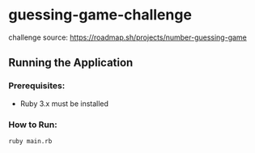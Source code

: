# guessing-game-challenge
challenge source: https://roadmap.sh/projects/number-guessing-game

## Running the Application

### Prerequisites:
- Ruby 3.x must be installed

### How to Run:
```sh
ruby main.rb
